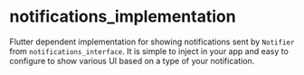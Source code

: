 # notifications_implementation

Flutter dependent implementation for showing notifications sent by `Notifier` from `notifications_interface`. It is simple to inject in your app and easy to configure
to show various UI based on a type of your notification.

